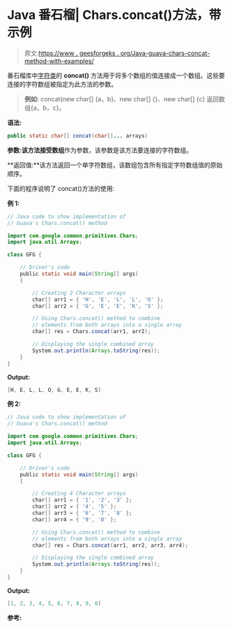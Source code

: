 # Java 番石榴| Chars.concat()方法，带示例

> 原文:[https://www . geesforgeks . org/Java-guava-chars-concat-method-with-examples/](https://www.geeksforgeeks.org/java-guava-chars-concat-method-with-examples/)

番石榴库中[字符类](https://www.geeksforgeeks.org/chars-class-guava-java/)的 **concat()** 方法用于将多个数组的值连接成一个数组。这些要连接的字符数组被指定为此方法的参数。

> **例如:** concat(new char[] {a，b}、new char[] {}、new char[] {c}
> 返回数组{a，b，c}。

**语法:**

```java
public static char[] concat(char[]... arrays)

```

**参数:**该方法接受**数组**作为参数，该参数是该方法要连接的字符数组。

**返回值:**该方法返回一个单字符数组，该数组包含所有指定字符数组值的原始顺序。

下面的程序说明了 concat()方法的使用:

**例 1:**

```java
// Java code to show implementation of
// Guava's Chars.concat() method

import com.google.common.primitives.Chars;
import java.util.Arrays;

class GFG {

    // Driver's code
    public static void main(String[] args)
    {

        // Creating 2 Character arrays
        char[] arr1 = { 'H', 'E', 'L', 'L', 'O' };
        char[] arr2 = { 'G', 'E', 'E', 'K', 'S' };

        // Using Chars.concat() method to combine
        // elements from both arrays into a single array
        char[] res = Chars.concat(arr1, arr2);

        // Displaying the single combined array
        System.out.println(Arrays.toString(res));
    }
}
```

**Output:**

```java
[H, E, L, L, O, G, E, E, K, S]

```

**例 2:**

```java
// Java code to show implementation of
// Guava's Chars.concat() method

import com.google.common.primitives.Chars;
import java.util.Arrays;

class GFG {

    // Driver's code
    public static void main(String[] args)
    {

        // Creating 4 Character arrays
        char[] arr1 = { '1', '2', '3' };
        char[] arr2 = { '4', '5' };
        char[] arr3 = { '6', '7', '8' };
        char[] arr4 = { '9', '0' };

        // Using Chars.concat() method to combine
        // elements from both arrays into a single array
        char[] res = Chars.concat(arr1, arr2, arr3, arr4);

        // Displaying the single combined array
        System.out.println(Arrays.toString(res));
    }
}
```

**Output:**

```java
[1, 2, 3, 4, 5, 6, 7, 8, 9, 0]

```

**参考:**